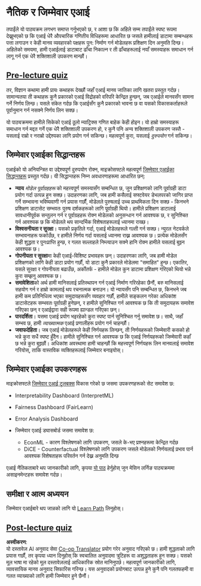 <!--
CO_OP_TRANSLATOR_METADATA:
{
  "original_hash": "437c988596e751072e41a5aad3fcc5d9",
  "translation_date": "2025-08-26T08:00:01+00:00",
  "source_file": "lessons/7-Ethics/README.md",
  "language_code": "ne"
}
-->
# नैतिक र जिम्मेवार एआई

तपाईंले यो पाठ्यक्रम लगभग समाप्त गर्नुभएको छ, र आशा छ कि अहिले सम्म तपाईंले स्पष्ट रूपमा देख्नुभएको छ कि एआई धेरै औपचारिक गणितीय विधिहरूमा आधारित छ जसले हामीलाई डाटामा सम्बन्धहरू पत्ता लगाउन र केही मानव व्यवहारको पक्षहरू पुन: निर्माण गर्न मोडेलहरू प्रशिक्षण दिन अनुमति दिन्छ। अहिलेको समयमा, हामी एआईलाई डाटाबाट ढाँचा निकाल्न र ती ढाँचाहरूलाई नयाँ समस्याहरू समाधान गर्न लागू गर्न एक धेरै शक्तिशाली उपकरण मान्छौं।

## [Pre-lecture quiz](https://white-water-09ec41f0f.azurestaticapps.net/quiz/5/)

तर, विज्ञान कथामा हामी प्रायः कथाहरू देख्छौं जहाँ एआई मानव जातिका लागि खतरा प्रस्तुत गर्दछ। सामान्यतया ती कथाहरू कुनै प्रकारको एआई विद्रोहको वरिपरि केन्द्रित हुन्छन्, जब एआईले मानवसँग सामना गर्ने निर्णय लिन्छ। यसले संकेत गर्दछ कि एआईसँग कुनै प्रकारको भावना छ वा यसको विकासकर्ताहरूले पूर्वानुमान गर्न नसक्ने निर्णय लिन सक्छ।

यो पाठ्यक्रममा हामीले सिकेको एआई ठूलो म्याट्रिक्स गणित बाहेक केही होइन। यो हाम्रो समस्याहरू समाधान गर्न मद्दत गर्ने एक धेरै शक्तिशाली उपकरण हो, र कुनै पनि अन्य शक्तिशाली उपकरण जस्तै - यसलाई राम्रो र नराम्रो उद्देश्यका लागि प्रयोग गर्न सकिन्छ। महत्वपूर्ण कुरा, यसलाई *दुरुपयोग* गर्न सकिन्छ।

## जिम्मेवार एआईका सिद्धान्तहरू

एआईको यो अनियन्त्रित वा उद्देश्यपूर्ण दुरुपयोग रोक्न, माइक्रोसफ्टले महत्वपूर्ण [जिम्मेवार एआईका सिद्धान्तहरू](https://www.microsoft.com/ai/responsible-ai?WT.mc_id=academic-77998-cacaste) प्रस्तुत गर्दछ। यी सिद्धान्तहरू निम्न अवधारणाहरूमा आधारित छन्:

* **न्याय** *मोडेल पूर्वाग्रहहरू* को महत्त्वपूर्ण समस्यासँग सम्बन्धित छ, जुन प्रशिक्षणको लागि पूर्वाग्रही डाटा प्रयोग गर्दा उत्पन्न हुन सक्छ। उदाहरणका लागि, जब हामी कसैलाई सफ्टवेयर डेभलपरको जागिर प्राप्त गर्ने सम्भावना भविष्यवाणी गर्न प्रयास गर्छौं, मोडेलले पुरुषलाई उच्च प्राथमिकता दिन सक्छ - किनभने प्रशिक्षण डाटासेट सम्भवतः पुरुष दर्शकहरूको लागि पूर्वाग्रही थियो। हामीले प्रशिक्षण डाटालाई सावधानीपूर्वक सन्तुलन गर्न र पूर्वाग्रहहरू रोक्न मोडेलको अनुसन्धान गर्न आवश्यक छ, र सुनिश्चित गर्न आवश्यक छ कि मोडेलले थप सान्दर्भिक विशेषताहरूलाई ध्यानमा राख्छ।
* **विश्वसनीयता र सुरक्षा**। यसको प्रकृतिले गर्दा, एआई मोडेलहरूले गल्ती गर्न सक्छ। न्युरल नेटवर्कले सम्भावनाहरू फर्काउँछ, र हामीले निर्णय गर्दा यसलाई ध्यानमा राख्न आवश्यक छ। प्रत्येक मोडेलसँग केही शुद्धता र पुनःप्राप्ति हुन्छ, र गलत सल्लाहले निम्त्याउन सक्ने हानि रोक्न हामीले यसलाई बुझ्न आवश्यक छ।
* **गोपनीयता र सुरक्षा**मा केही एआई-विशिष्ट प्रभावहरू छन्। उदाहरणका लागि, जब हामी मोडेल प्रशिक्षणको लागि केही डाटा प्रयोग गर्छौं, यो डाटा कुनै प्रकारले मोडेलमा "समाहित" हुन्छ। एकातिर, यसले सुरक्षा र गोपनीयता बढाउँछ, अर्कोतर्फ - हामीले मोडेल कुन डाटामा प्रशिक्षण गरिएको थियो भन्ने कुरा सम्झनु आवश्यक छ।
* **समावेशिता**को अर्थ हामी मानिसलाई प्रतिस्थापन गर्न एआई निर्माण गरिरहेका छैनौं, बरु मानिसलाई सहयोग गर्न र हाम्रो कामलाई थप रचनात्मक बनाउन। यो न्यायसँग पनि सम्बन्धित छ, किनभने जब हामी कम प्रतिनिधित्व भएका समुदायहरूसँग व्यवहार गर्छौं, हामीले सङ्कलन गरेका अधिकांश डाटासेटहरू सम्भवतः पूर्वाग्रही हुनेछन्, र हामीले सुनिश्चित गर्न आवश्यक छ कि ती समुदायहरू समावेश गरिएका छन् र एआईद्वारा सही रूपमा ह्यान्डल गरिएका छन्।
* **पारदर्शिता**। यसमा एआई प्रयोग भइरहेको कुरा स्पष्ट पार्न सुनिश्चित गर्नु समावेश छ। साथै, जहाँ सम्भव छ, हामी *व्याख्यात्मक* एआई प्रणालीहरू प्रयोग गर्न चाहन्छौं।
* **जवाफदेहिता**। जब एआई मोडेलहरूले केही निर्णयहरू लिन्छन्, ती निर्णयहरूको जिम्मेवारी कसको हो भन्ने कुरा सधैं स्पष्ट हुँदैन। हामीले सुनिश्चित गर्न आवश्यक छ कि एआई निर्णयहरूको जिम्मेवारी कहाँ छ भन्ने कुरा बुझ्छौं। अधिकांश अवस्थामा हामी चाहन्छौं कि महत्त्वपूर्ण निर्णयहरू लिन मानवलाई समावेश गरियोस्, ताकि वास्तविक व्यक्तिहरूलाई जिम्मेवार बनाइयोस्।

## जिम्मेवार एआईका उपकरणहरू

माइक्रोसफ्टले [जिम्मेवार एआई टूलबक्स](https://github.com/microsoft/responsible-ai-toolbox) विकास गरेको छ जसमा उपकरणहरूको सेट समावेश छ:

* Interpretability Dashboard (InterpretML)
* Fairness Dashboard (FairLearn)
* Error Analysis Dashboard
* जिम्मेवार एआई ड्यासबोर्ड जसमा समावेश छ:

   - EconML - कारण विश्लेषणको लागि उपकरण, जसले के-भए प्रश्नहरूमा केन्द्रित गर्दछ
   - DiCE - Counterfactual विश्लेषणको लागि उपकरण जसले मोडेलको निर्णयलाई प्रभाव पार्न आवश्यक विशेषताहरू परिवर्तन गर्न देख्न अनुमति दिन्छ

एआई नैतिकताबारे थप जानकारीको लागि, कृपया [यो पाठ](https://github.com/microsoft/ML-For-Beginners/tree/main/1-Introduction/3-fairness?WT.mc_id=academic-77998-cacaste) हेर्नुहोस् जुन मेसिन लर्निङ पाठ्यक्रममा असाइनमेन्टहरू समावेश गर्दछ।

## समीक्षा र आत्म अध्ययन

जिम्मेवार एआईबारे थप जान्नको लागि यो [Learn Path](https://docs.microsoft.com/learn/modules/responsible-ai-principles/?WT.mc_id=academic-77998-cacaste) लिनुहोस्।

## [Post-lecture quiz](https://white-water-09ec41f0f.azurestaticapps.net/quiz/6/)

**अस्वीकरण**:  
यो दस्तावेज़ AI अनुवाद सेवा [Co-op Translator](https://github.com/Azure/co-op-translator) प्रयोग गरेर अनुवाद गरिएको छ। हामी शुद्धताको लागि प्रयास गर्छौं, तर कृपया ध्यान दिनुहोस् कि स्वचालित अनुवादमा त्रुटिहरू वा अशुद्धताहरू हुन सक्छ। यसको मूल भाषा मा रहेको मूल दस्तावेज़लाई आधिकारिक स्रोत मानिनुपर्छ। महत्वपूर्ण जानकारीको लागि, व्यावसायिक मानव अनुवाद सिफारिस गरिन्छ। यस अनुवादको प्रयोगबाट उत्पन्न हुने कुनै पनि गलतफहमी वा गलत व्याख्याको लागि हामी जिम्मेवार हुने छैनौं।